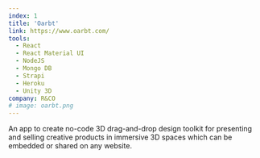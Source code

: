 ```yaml
---
index: 1
title: 'Oarbt'
link: https://www.oarbt.com/
tools:
  - React
  - React Material UI
  - NodeJS
  - Mongo DB
  - Strapi
  - Heroku
  - Unity 3D
company: R&CO
# image: oarbt.png
---
```


An app to create no-code 3D drag-and-drop design toolkit for presenting and
selling creative products in immersive 3D spaces which can be embedded or shared
on any website.
